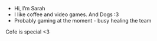 - Hi, I’m Sarah
- I like coffee and video games. And Dogs :3
- Probably gaming at the moment - busy healing the team

Cofe is special <3
